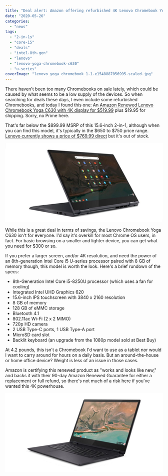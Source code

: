 ```yaml
---
title: "Deal alert: Amazon offering refurbished 4K Lenovo Chromebook Yoga C630 for $519.99"
date: "2020-05-26"
categories: 
  - "news"
tags: 
  - "2-in-1s"
  - "core-i5"
  - "deals"
  - "intel-8th-gen"
  - "lenovo"
  - "lenovo-yoga-chromebook-c630"
  - "u-series"
coverImage: "lenovo_yoga_chromebook_1-1-e1548887056995-scaled.jpg"
---
```


There haven't been too many Chromebooks on sale lately, which could be caused by what seems to be a low supply of the devices. So when searching for deals these days, I even include some refurbished Chromebooks, and today I found this one: An [Amazon Renewed Lenovo Chromebook Yoga C630 with 4K display for $519.99](https://amzn.to/2LWFEGt) plus $19.95 for shipping. Sorry, no Prime here.

That's far below the $899.99 MSRP of this 15.6-inch 2-in-1, although when you can find this model, it's typically in the $650 to $750 price range. [Lenovo currently shows a price of $769.99 direct](https://www.lenovo.com/us/en/laptops/lenovo/student-chromebooks/Yoga-Chromebook/p/88YGCC61096) but it's out of stock.

![](images/lenovo_yoga_chromebook_2-1024x512.jpg)

While this is a great deal in terms of savings, the Lenovo Chromebook Yoga C630 isn't for everyone. I'd say it's overkill for most Chrome OS users, in fact. For basic browsing on a smaller and lighter device, you can get what you need for $300 or so.

If you prefer a larger screen, and/or 4K resolution, and need the power of an 8th-generation Intel Core i5 U-series processor paired with 8 GB of memory though, this model is worth the look. Here's a brief rundown of the specs:

- 8th-Generation Intel Core i5-8250U processor (which uses a fan for cooling)
- Integrated Intel UHD Graphics 620
- 15.6-inch IPS touchscreen with 3840 x 2160 resolution
- 8 GB of memory
- 128 GB of eMMC storage
- Bluetooth 4.1
- 802.11ac Wi-Fi (2 x 2 MIMO)
- 720p HD camera
- 2 USB Type-C ports, 1 USB Type-A port
- MicroSD card slot
- Backlit keyboard (an upgrade from the 1080p model sold at Best Buy)

At 4.2 pounds, this isn't a Chromebook I'd want to use as a tablet nor would I want to carry around for hours on a daily basis. But an around-the-house or home office device? Weight is less of an issue in those cases.

Amazon is certifying this renewed product as "works and looks like new," and backs it with their 90-day Amazon Renewed Guarantee for either a replacement or full refund, so there's not much of a risk here if you've wanted this 4K powerhouse.

![](images/lenovo_yoga_chromebook_1-1-1024x512.jpg)
